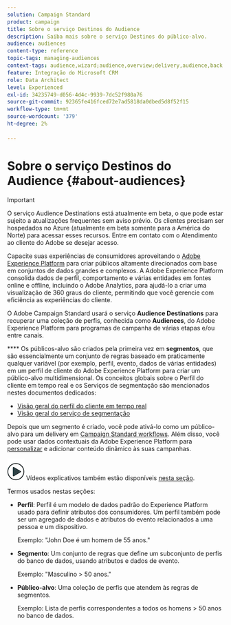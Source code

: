 ```yaml
---
solution: Campaign Standard
product: campaign
title: Sobre o serviço Destinos do Audience
description: Saiba mais sobre o serviço Destinos do público-alvo.
audience: audiences
content-type: reference
topic-tags: managing-audiences
context-tags: audience,wizard;audience,overview;delivery,audience,back
feature: Integração do Microsoft CRM
role: Data Architect
level: Experienced
exl-id: 34235749-d056-4d4c-9939-7dc52f980a76
source-git-commit: 92365fe416fced72e7ad5818da0dbed5d8f52f15
workflow-type: tm+mt
source-wordcount: '379'
ht-degree: 2%

---
```


# Sobre o serviço Destinos do Audience {#about-audiences}

>[!IMPORTANT]
>
>O serviço Audience Destinations está atualmente em beta, o que pode estar sujeito a atualizações frequentes sem aviso prévio. Os clientes precisam ser hospedados no Azure (atualmente em beta somente para a América do Norte) para acessar esses recursos. Entre em contato com o Atendimento ao cliente do Adobe se desejar acesso.

Capacite suas experiências de consumidores aproveitando o [Adobe Experience Platform](https://experienceleague.adobe.com/docs/experience-platform/landing/home.html) para criar públicos altamente direcionados com base em conjuntos de dados grandes e complexos. A Adobe Experience Platform consolida dados de perfil, comportamento e várias entidades em fontes online e offline, incluindo o Adobe Analytics, para ajudá-lo a criar uma visualização de 360 graus do cliente, permitindo que você gerencie com eficiência as experiências do cliente.

O Adobe Campaign Standard usará o serviço **Audience Destinations** para recuperar uma coleção de perfis, conhecida como **Audiences**, do Adobe Experience Platform para programas de campanha de várias etapas e/ou entre canais.

**** Os públicos-alvo são criados pela primeira vez em  **segmentos**, que são essencialmente um conjunto de regras baseado em praticamente qualquer variável (por exemplo, perfil, evento, dados de várias entidades) em um perfil de cliente do Adobe Experience Platform para criar um público-alvo multidimensional. Os conceitos globais sobre o Perfil do cliente em tempo real e os Serviços de segmentação são mencionados nestes documentos dedicados:

* [Visão geral do perfil do cliente em tempo real](https://experienceleague.adobe.com/docs/experience-platform/profile/home.html)
* [Visão geral do serviço de segmentação](https://experienceleague.adobe.com/docs/experience-platform/segmentation/home.html)

Depois que um segmento é criado, você pode ativá-lo como um público-alvo para um delivery em [Campaign Standard workflows](../../integrating/using/aep-targeting-audiences.md). Além disso, você pode usar dados contextuais da Adobe Experience Platform para [personalizar](../../integrating/using/aep-personalizing-campaigns.md) e adicionar conteúdo dinâmico às suas campanhas.

![](assets/do-not-localize/how-to-video.png) Vídeos explicativos também estão disponíveis  [nesta seção](https://experienceleague.adobe.com/docs/campaign-learn/campaign-standard-tutorials/profiles-and-audiences/audience-destinations/audience-destinations-overview.html).

Termos usados nestas seções:

* **Perfil**: Perfil é um modelo de dados padrão do Experience Platform usado para definir atributos dos consumidores. Um perfil também pode ser um agregado de dados e atributos do evento relacionados a uma pessoa e um dispositivo.

   Exemplo: &quot;John Doe é um homem de 55 anos.&quot;

* **Segmento**: Um conjunto de regras que define um subconjunto de perfis do banco de dados, usando atributos e dados de evento.

   Exemplo: &quot;Masculino > 50 anos.&quot;

* **Público-alvo**: Uma coleção de perfis que atendem às regras de segmentos.

   Exemplo: Lista de perfis correspondentes a todos os homens > 50 anos no banco de dados.

